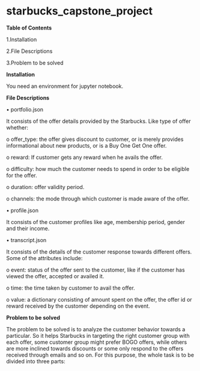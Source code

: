 # starbucks_capstone_project

**Table of Contents**

1.Installation

2.File Descriptions

3.Problem to be solved

**Installation**

You need an environment for jupyter notebook. 

**File Descriptions**

•	portfolio.json

It consists of the offer details provided by the Starbucks. Like type of offer whether:

o	offer_type: the offer gives discount to customer, or is merely provides informational about new products, or is a Buy One Get One offer.

o	reward: If customer gets any reward when he avails the offer.

o	difficulty: how much the customer needs to spend in order to be eligible for the offer.

o	duration: offer validity period.

o	channels:  the mode through which customer is made aware of the offer.

•	profile.json 

It consists of the customer profiles like age, membership period, gender and their income.

•	transcript.json

It consists of the details of the customer response towards different offers. Some of the attributes include:

o	event: status of the offer sent to the customer, like if the customer has viewed the offer, accepted or availed it.

o	time: the time taken by customer to avail the offer.

o	value: a dictionary consisting of amount spent on the offer, the offer id or reward received by the customer depending on the event.


**Problem to be solved**

The problem to be solved is to analyze the customer behavior towards a particular. So it helps Starbucks in targeting the right customer group with each offer, some customer group might prefer BOGO offers, while others are more inclined towards discounts or some only respond to the offers received through emails and so on.
For this purpose, the whole task is to be divided into three parts:


